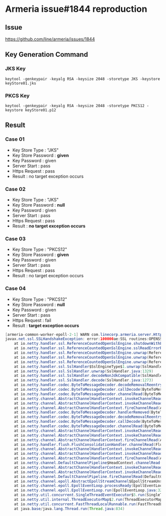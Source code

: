 # Armeria issue#1844 reproduction
## Issue
https://github.com/line/armeria/issues/1844
## Key Generation Command
### JKS Key
```
keytool -genkeypair -keyalg RSA -keysize 2048 -storetype JKS -keystore keyStore01.jks
```
### PKCS Key
```
keytool -genkeypair -keyalg RSA -keysize 2048 -storetype PKCS12 -keystore keyStore01.p12
```
## Result
### Case 01
* Key Store Type : "JKS"
* Key Store Password : **given**
* Key Password : given
* Server Start : pass
* Https Request : pass
* Result : no target exception occurs
### Case 02
* Key Store Type : "JKS"
* Key Store Password : **null**
* Key Password : given
* Server Start : pass
* Https Request : pass
* Result : **no target exception occurs**
### Case 03
* Key Store Type : "PKCS12"
* Key Store Password : **given**
* Key Password : given
* Server Start : pass
* Https Request : pass
* Result : no target exception occurs
### Case 04
* Key Store Type : "PKCS12"
* Key Store Password : **null**
* Key Password : given
* Server Start : pass
* Https Request : fail
* Result : **target exception occurs**
``` java
[armeria-common-worker-epoll-2-1] WARN com.linecorp.armeria.server.HttpServerPipelineConfigurator - [id: 0x3b82c32a, L:/127.0.0.1:8081 - R:/127.0.0.1:41596] TLS handshake failed:
javax.net.ssl.SSLHandshakeException: error:100000ae:SSL routines:OPENSSL_internal:NO_CERTIFICATE_SET
	at io.netty.handler.ssl.ReferenceCountedOpenSslEngine.shutdownWithError(ReferenceCountedOpenSslEngine.java:965)
	at io.netty.handler.ssl.ReferenceCountedOpenSslEngine.sslReadErrorResult(ReferenceCountedOpenSslEngine.java:1231)
	at io.netty.handler.ssl.ReferenceCountedOpenSslEngine.unwrap(ReferenceCountedOpenSslEngine.java:1185)
	at io.netty.handler.ssl.ReferenceCountedOpenSslEngine.unwrap(ReferenceCountedOpenSslEngine.java:1256)
	at io.netty.handler.ssl.ReferenceCountedOpenSslEngine.unwrap(ReferenceCountedOpenSslEngine.java:1299)
	at io.netty.handler.ssl.SslHandler$SslEngineType$1.unwrap(SslHandler.java:204)
	at io.netty.handler.ssl.SslHandler.unwrap(SslHandler.java:1329)
	at io.netty.handler.ssl.SslHandler.decodeNonJdkCompatible(SslHandler.java:1236)
	at io.netty.handler.ssl.SslHandler.decode(SslHandler.java:1273)
	at io.netty.handler.codec.ByteToMessageDecoder.decodeRemovalReentryProtection(ByteToMessageDecoder.java:505)
	at io.netty.handler.codec.ByteToMessageDecoder.callDecode(ByteToMessageDecoder.java:444)
	at io.netty.handler.codec.ByteToMessageDecoder.channelRead(ByteToMessageDecoder.java:283)
	at io.netty.channel.AbstractChannelHandlerContext.invokeChannelRead(AbstractChannelHandlerContext.java:374)
	at io.netty.channel.AbstractChannelHandlerContext.invokeChannelRead(AbstractChannelHandlerContext.java:360)
	at io.netty.channel.AbstractChannelHandlerContext.fireChannelRead(AbstractChannelHandlerContext.java:352)
	at io.netty.handler.codec.ByteToMessageDecoder.handlerRemoved(ByteToMessageDecoder.java:256)
	at io.netty.handler.codec.ByteToMessageDecoder.decodeRemovalReentryProtection(ByteToMessageDecoder.java:510)
	at io.netty.handler.codec.ByteToMessageDecoder.callDecode(ByteToMessageDecoder.java:444)
	at io.netty.handler.codec.ByteToMessageDecoder.channelRead(ByteToMessageDecoder.java:283)
	at io.netty.channel.AbstractChannelHandlerContext.invokeChannelRead(AbstractChannelHandlerContext.java:374)
	at io.netty.channel.AbstractChannelHandlerContext.invokeChannelRead(AbstractChannelHandlerContext.java:360)
	at io.netty.channel.AbstractChannelHandlerContext.fireChannelRead(AbstractChannelHandlerContext.java:352)
	at io.netty.handler.flush.FlushConsolidationHandler.channelRead(FlushConsolidationHandler.java:154)
	at io.netty.channel.AbstractChannelHandlerContext.invokeChannelRead(AbstractChannelHandlerContext.java:374)
	at io.netty.channel.AbstractChannelHandlerContext.invokeChannelRead(AbstractChannelHandlerContext.java:360)
	at io.netty.channel.AbstractChannelHandlerContext.fireChannelRead(AbstractChannelHandlerContext.java:352)
	at io.netty.channel.DefaultChannelPipeline$HeadContext.channelRead(DefaultChannelPipeline.java:1421)
	at io.netty.channel.AbstractChannelHandlerContext.invokeChannelRead(AbstractChannelHandlerContext.java:374)
	at io.netty.channel.AbstractChannelHandlerContext.invokeChannelRead(AbstractChannelHandlerContext.java:360)
	at io.netty.channel.DefaultChannelPipeline.fireChannelRead(DefaultChannelPipeline.java:930)
	at io.netty.channel.epoll.AbstractEpollStreamChannel$EpollStreamUnsafe.epollInReady(AbstractEpollStreamChannel.java:794)
	at io.netty.channel.epoll.EpollEventLoop.processReady(EpollEventLoop.java:424)
	at io.netty.channel.epoll.EpollEventLoop.run(EpollEventLoop.java:326)
	at io.netty.util.concurrent.SingleThreadEventExecutor$5.run(SingleThreadEventExecutor.java:918)
	at io.netty.util.internal.ThreadExecutorMap$2.run(ThreadExecutorMap.java:74)
	at io.netty.util.concurrent.FastThreadLocalRunnable.run(FastThreadLocalRunnable.java:30)
	at java.base/java.lang.Thread.run(Thread.java:834)
```
